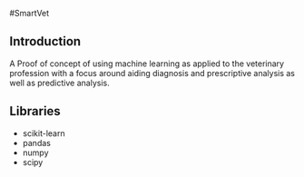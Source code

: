 #SmartVet

## Introduction
A Proof of concept of using machine learning as applied to the veterinary profession with a focus around aiding diagnosis and prescriptive analysis as well as predictive analysis.

## Libraries

* scikit-learn
* pandas
* numpy
* scipy

